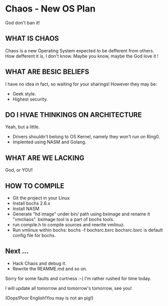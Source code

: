 # Chaos - New OS Plan #

God don't ban it!

## WHAT IS CHAOS ##

Chaos is a new Operating System expected to be defferent from others. How defferent it is, I don't know. Maybe you know, maybe the God love it !

## WHAT ARE BESIC BELIEFS ##

I have no idea in fact, so waiting for your sharings! However they may be:

* Geek style.
* Highest security.

## DO I HVAE THINKINGS ON ARCHITECTURE ##

Yeah, but a little.

* Drivers shouldn't belong to OS Kernel, namely they won't run on Ring0.
* Implented using NASM and Golang.

## WHAT ARE WE LACKING ##

God, or YOU!

## HOW TO COMPILE ##

* Git the project in your Linux
* Install bochs 2.6.x
* Install NASM
* Generate "hd image" under bin/ path using bximage and rename it "vmchaos".  bximage tool is a part of  bochs tools.
* run compile.h to compile sources and rewrite vmlinuz.
* Run vmlinux within bochs:
    bochs -f bochsrc.bxrc
  bochsrc.bxrc is default config file for bochs.

## Next ... ##

* Hack Chaos and debug it.
* Rewrite the REAMME.md and so on.

Sorry for some faults and curtness :-( I'm rather rushed for time today.

I will update all tomorrow and tomorrow's tomorrow, see you!

(Oops!Poor English!You may is not an pig!)
